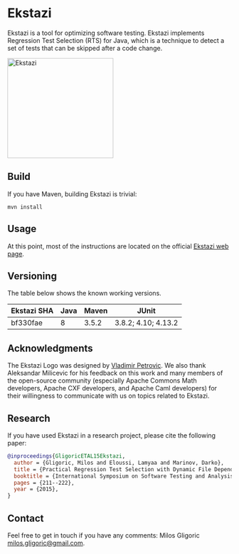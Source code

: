 Ekstazi
=======

Ekstazi is a tool for optimizing software testing. Ekstazi implements
Regression Test Selection (RTS) for Java, which is a technique to
detect a set of tests that can be skipped after a code change.

<img src="http://ekstazi.org/Ekstazi.png" alt="Ekstazi" width="238" height="224"> 

## Build

If you have Maven, building Ekstazi is trivial:
```
mvn install
```

## Usage

At this point, most of the instructions are located on the official
[Ekstazi web page](http://ekstazi.org).

## Versioning

The table below shows the known working versions.

| Ekstazi SHA | Java | Maven | JUnit |
| ----------- | ---- | ----- | ----- |
| bf330fae    | 8    | 3.5.2 | 3.8.2; 4.10; 4.13.2 |

## Acknowledgments

The Ekstazi Logo was designed by [Vladimir
Petrovic](https://rs.linkedin.com/in/vladimirpetrovicdesign).  We also
thank Aleksandar Milicevic for his feedback on this work and many
members of the open-source community (especially Apache Commons Math
developers, Apache CXF developers, and Apache Caml developers) for
their willingness to communicate with us on topics related to Ekstazi.

## Research

If you have used Ekstazi in a research project, please cite the
following paper:

```bibtex
@inproceedings{GligoricETAL15Ekstazi,
  author = {Gligoric, Milos and Eloussi, Lamyaa and Marinov, Darko},
  title = {Practical Regression Test Selection with Dynamic File Dependencies},
  booktitle = {International Symposium on Software Testing and Analysis},
  pages = {211--222},
  year = {2015},
}
```

## Contact

Feel free to get in touch if you have any comments: Milos Gligoric
<milos.gligoric@gmail.com>.
